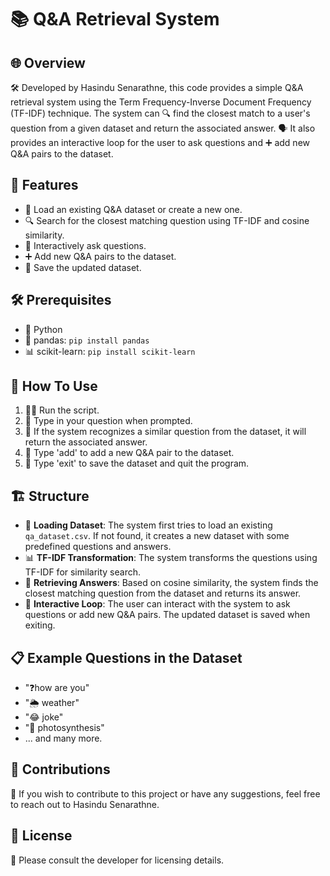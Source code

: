 # 📚 Q&A Retrieval System

## 🌐 Overview

🛠 Developed by Hasindu Senarathne, this code provides a simple Q&A retrieval system using the Term Frequency-Inverse Document Frequency (TF-IDF) technique. The system can 🔍 find the closest match to a user's question from a given dataset and return the associated answer. 🗣️ It also provides an interactive loop for the user to ask questions and ➕ add new Q&A pairs to the dataset.

## 🌟 Features

- 📂 Load an existing Q&A dataset or create a new one.
- 🔍 Search for the closest matching question using TF-IDF and cosine similarity.
- 💬 Interactively ask questions.
- ➕ Add new Q&A pairs to the dataset.
- 💾 Save the updated dataset.

## 🛠 Prerequisites

- 🐍 Python
- 🐼 pandas: `pip install pandas`
- 📊 scikit-learn: `pip install scikit-learn`

## 🚀 How To Use

1. 🏃‍♂️ Run the script.
2. 📝 Type in your question when prompted.
3. 🤖 If the system recognizes a similar question from the dataset, it will return the associated answer.
4. 📌 Type 'add' to add a new Q&A pair to the dataset.
5. 🚪 Type 'exit' to save the dataset and quit the program.

## 🏗 Structure

- 📂 **Loading Dataset**: The system first tries to load an existing `qa_dataset.csv`. If not found, it creates a new dataset with some predefined questions and answers.
- 📊 **TF-IDF Transformation**: The system transforms the questions using TF-IDF for similarity search.
- 📢 **Retrieving Answers**: Based on cosine similarity, the system finds the closest matching question from the dataset and returns its answer.
- 💬 **Interactive Loop**: The user can interact with the system to ask questions or add new Q&A pairs. The updated dataset is saved when exiting.

## 📋 Example Questions in the Dataset

- "❓how are you"
- "🌦 weather"
- "😂 joke"
- "🌱 photosynthesis"
- ... and many more.

## 🤝 Contributions

📩 If you wish to contribute to this project or have any suggestions, feel free to reach out to Hasindu Senarathne.

## 📜 License

🔑 Please consult the developer for licensing details.
